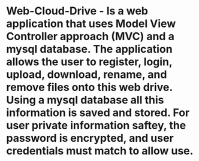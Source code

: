 # Web-Cloud-Drive - Is a web application that uses Model View Controller approach (MVC) and a mysql database. The application allows the user to register, login, upload, download, rename, and remove files onto this web drive. Using a mysql database all this information is saved and stored. For user private information saftey, the password is encrypted, and user credentials must match to allow use.
